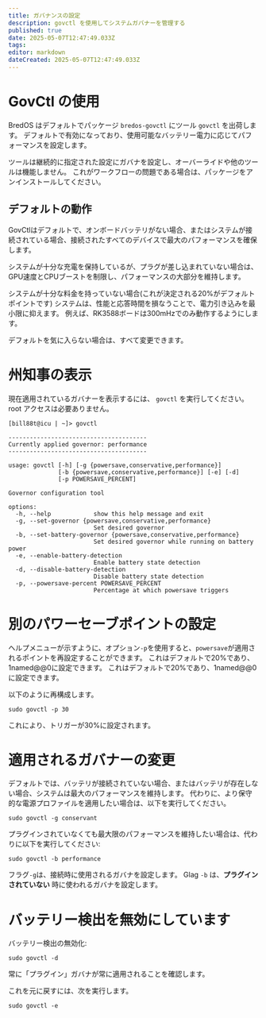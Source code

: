 ```yaml
---
title: ガバナンスの設定
description: govctl を使用してシステムガバナーを管理する
published: true
date: 2025-05-07T12:47:49.033Z
tags:
editor: markdown
dateCreated: 2025-05-07T12:47:49.033Z
---
```


# GovCtl の使用

BredOS はデフォルトでパッケージ `bredos-govctl` にツール `govctl` を出荷します。
デフォルトで有効になっており、使用可能なバッテリー電力に応じてパフォーマンスを設定します。

ツールは継続的に指定された設定にガバナを設定し、オーバーライドや他のツールは機能しません。
これがワークフローの問題である場合は、パッケージをアンインストールしてください。

## デフォルトの動作

GovCtlはデフォルトで、オンボードバッテリがない場合、またはシステムが接続されている場合、接続されたすべてのデバイスで最大のパフォーマンスを確保します。

システムが十分な充電を保持しているが、プラグが差し込まれていない場合は、GPU速度とCPUブーストを制限し、パフォーマンスの大部分を維持します。

システムが十分な料金を持っていない場合(これが決定される20%がデフォルトポイントです)
システムは、性能と応答時間を損なうことで、電力引き込みを最小限に抑えます。
例えば、RK3588ボードは300mHzでのみ動作するようにします。

デフォルトを気に入らない場合は、すべて変更できます。

# 州知事の表示

現在適用されているガバナーを表示するには、 `govctl` を実行してください。root アクセスは必要ありません。

```
[bill88t@icu | ~]> govctl

---------------------------------------
Currently applied governor: performance
---------------------------------------

usage: govctl [-h] [-g {powersave,conservative,performance}]
              [-b {powersave,conservative,performance}] [-e] [-d]
              [-p POWERSAVE_PERCENT]

Governor configuration tool

options:
  -h, --help            show this help message and exit
  -g, --set-governor {powersave,conservative,performance}
                        Set desired governor
  -b, --set-battery-governor {powersave,conservative,performance}
                        Set desired governor while running on battery power
  -e, --enable-battery-detection
                        Enable battery state detection
  -d, --disable-battery-detection
                        Disable battery state detection
  -p, --powersave-percent POWERSAVE_PERCENT
                        Percentage at which powersave triggers
```

# 別のパワーセーブポイントの設定

ヘルプメニューが示すように、オプション`-p`を使用すると、`powersave`が適用されるポイントを再設定することができます。 これはデフォルトで20%であり、1named@@0に設定できます。 これはデフォルトで20%であり、1named@@0に設定できます。

以下のように再構成します。

```
sudo govctl -p 30
```

これにより、トリガーが30%に設定されます。

# 適用されるガバナーの変更

デフォルトでは、バッテリが接続されていない場合、またはバッテリが存在しない場合、システムは最大のパフォーマンスを維持します。
代わりに、より保守的な電源プロファイルを適用したい場合は、以下を実行してください。

```
sudo govctl -g conservant
```

プラグインされていなくても最大限のパフォーマンスを維持したい場合は、代わりに以下を実行してください:

```
sudo govctl -b performance
```

フラグ`-g`は、接続時に使用されるガバナを設定します。
Glag `-b` は、**プラグインされていない** 時に使われるガバナを設定します。

# バッテリー検出を無効にしています

バッテリー検出の無効化:

```
sudo govctl -d
```

常に「プラグイン」ガバナが常に適用されることを確認します。

これを元に戻すには、次を実行します。

```
sudo govctl -e
```